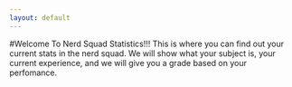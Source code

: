 ```yaml
---
layout: default
---
```


#Welcome To Nerd Squad Statistics!!!
This is where you can find out your current stats in the nerd squad. We will show what your subject is, your current experience, and we will give you a grade based on your perfomance.
